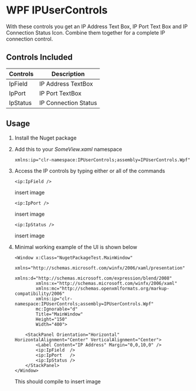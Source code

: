 # WPF IPUserControls
 With these controls you get an IP Address Text Box, IP Port Text Box and IP Connection Status Icon. Combine them together for a complete IP connection control.
 
## Controls Included
| **Controls**  | **Description** |
| ------------- |-------------| 
| IpField       |  IP Address TextBox 
| IpPort        | IP Port TextBox | $1600 
| IpStatus      | IP Connection Status 

 
## Usage
1. Install the Nuget package
2. Add this to your _SomeView.xaml_ namespace
    ```xaml
    xmlns:ip="clr-namespace:IPUserControls;assembly=IPUserControls.Wpf"
    ```
3. Access the IP controls by typing either or all of the commands
    ```xaml
    <ip:IpField />
    ```
    insert image
    
    ```xaml
    <ip:IpPort />
    ```
    insert image
 
    ```xaml
    <ip:IpStatus />
    ```
    insert image
    
4. Minimal working example of the UI is shown below
    ```xaml
    <Window x:Class="NugetPackageTest.MainWindow"
            xmlns="http://schemas.microsoft.com/winfx/2006/xaml/presentation"
            xmlns:d="http://schemas.microsoft.com/expression/blend/2008"
            xmlns:x="http://schemas.microsoft.com/winfx/2006/xaml"
            xmlns:mc="http://schemas.openxmlformats.org/markup-compatibility/2006"
            xmlns:ip="clr-namespace:IPUserControls;assembly=IPUserControls.Wpf"
            mc:Ignorable="d"
            Title="MainWindow"
            Height="150"
            Width="400">

        <StackPanel Orientation="Horizontal" HorizontalAlignment="Center" VerticalAlignment="Center">
            <Label Content="IP Address" Margin="0,0,10,0" />
            <ip:IpField  />
            <ip:IpPort   />
            <ip:IpStatus />
        </StackPanel>
    </Window>
    ```
    
    This should compile to
    insert image
